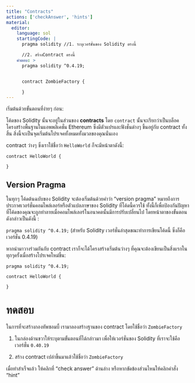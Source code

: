 ```yaml
---
title: "Contracts"
actions: ['checkAnswer', 'hints']
material: 
  editor:
    language: sol
    startingCode: |
      pragma solidity //1. ระบุเวอร์ชั่นของ Solidity ตรงนี้

      //2. สร้างContract ตรงนี้
    คำตอบ: > 
      pragma solidity ^0.4.19;


      contract ZombieFactory {

      }
---
```


เริ่มต้นด้วยขั้นตอนที่ง่ายๆ ก่อน:

โค้ดของ Solidity นั้นจะอยู่ในส่วนของ **contracts**  โดย `contract` นั้นจะเรียกว่าเป็นบล็อคโครงสร้างพื้นฐานในแอพพลิเคชั่น Ethereum ซึ่งมีตัวแปรและฟังชั่นต่างๆ ขึ้นอยู่กับ contract ทั้งสิ้น  สิ่งนี้จะเป็นจุดเริ่มต้นโปรเจคทั้งหมดทั้งมวลของคุณนั่นเอง

contract ว่างๆ ซึ่งเราใช้ชื่อว่า `HelloWorld` ก็จะมีหน้าตาดังนี้:

```
contract HelloWorld {

}
```

##  Version Pragma

ในทุกๆ โค้ดต้นฉบับของ Solidity จะต้องเริ่มต้นด้วยคำว่า “version pragma” หมายถึงการประกาศเวอร์ชั่นคอมไพล์เลอร์หรือตัวแปลภาษาของ Solidity ที่โค้ดนี้ควรใช้ ทั้งนี้ก็เพื่อป้องกันปัญหาที่โค้ดของคุณจะถูกทำลายเมื่อคอมไพล์เลอร์ในอนาคตนั้นมีการปรับเปลี่ยนไป โดยหน้าตาของขั้นตอนดังกล่าวเป็นดังนี้ :

`pragma solidity ^0.4.19;` (สำหรับ Solidity เวอร์ชั่นล่าสุดขณะทำการเขียนโค้ดนี้ ซึ่งก็คือเวอร์ชั่น 0.4.19)

หากนำมาวางร่วมกันกับ contract เราก็จะได้โครงสร้างเริ่มต้นว่างๆ ที่คุณจะต้องเขียนเป็นสิ่งแรกในทุกๆครั้งเมื่อสร้างโปรเจคใหม่ขึ้น:

```
pragma solidity ^0.4.19;

contract HelloWorld {

}
```

# ทดสอบ

ในการที่จะสร้างกองทัพซอมบี้ เรามาลองสร้างฐานของ contract โดยใช้ชื่อว่า `ZombieFactory`

1.	ในกล่องด้านขวาให้ระบุตามขั้นตอนที่ได้กล่าวมา เพื่อให้เวอร์ชั่นของ Solidity ที่เราจะใช้คือเวอร์ชั่น `0.40.19`

2.	สร้าง contract เปล่าขึ้นมาแล้วใช้ชื่อว่า `ZombieFactory`

เมื่อทำสำเร็จแล้ว ให้คลิกที่ “check answer” ด้านล่าง หรือหากขัดข้องส่วนไหนให้คลิกคำสั่ง “hint”
